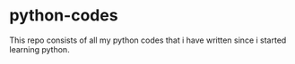 # python-codes

This repo consists of all my python codes that i have written since i started learning python.

